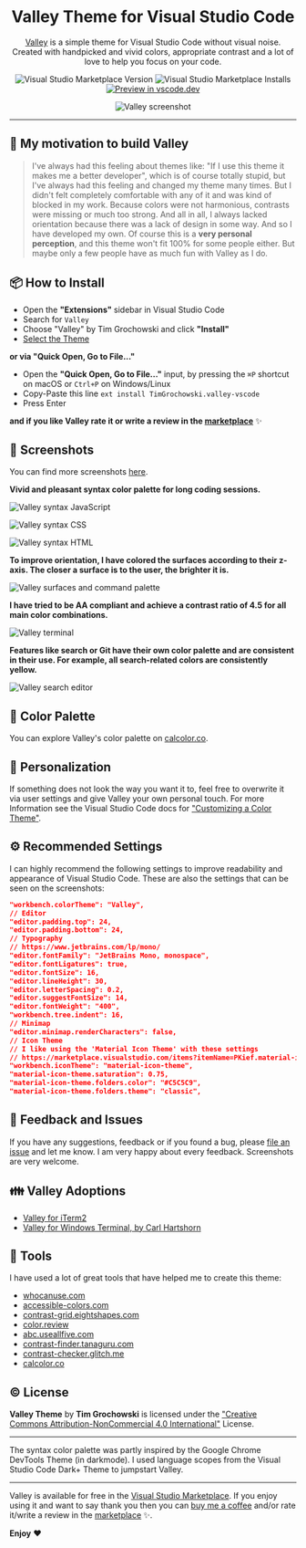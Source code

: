 <div align="center">

  # Valley Theme for Visual Studio Code
  [Valley](https://marketplace.visualstudio.com/items?itemName=TimGrochowski.valley-vscode) is a simple theme for Visual Studio Code without visual noise. Created with handpicked and vivid colors, appropriate contrast and a lot of love to help you focus on your code.

  ![Visual Studio Marketplace Version](https://img.shields.io/visual-studio-marketplace/v/TimGrochowski.valley-vscode?color=%2357b6cd&label=Theme%20Version&logo=Visual%20Studio%20Code&style=for-the-badge)
  ![Visual Studio Marketplace Installs](https://img.shields.io/visual-studio-marketplace/i/TimGrochowski.valley-vscode?color=%235b89db&label=installs&logo=Visual%20Studio%20Code&style=for-the-badge)
  [![Preview in vscode.dev](https://img.shields.io/badge/preview%20in-vscode.dev-blue?color=%239285cc&logo=Visual%20Studio%20Code&style=for-the-badge)](https://vscode.dev/theme/timgrochowski.valley-vscode)

  ![Valley screenshot](https://github.com/TimGr/valley-vscode/blob/master/screenshots/valley-vscode-title.png?raw=true)

</div>

----

## 🚀 My motivation to build Valley
>I've always had this feeling about themes like: "If I use this theme it makes me a better developer", which is of course totally stupid, but I've always had this feeling and changed my theme many times. But I didn't felt completely comfortable with any of it and was kind of blocked in my work. Because colors were not harmonious, contrasts were missing or much too strong. And all in all, I always lacked orientation because there was a lack of design in some way. And so I have developed my own. Of course this is a **very personal perception**, and this theme won't fit 100% for some people either. But maybe only a few people have as much fun with Valley as I do.

## 📦 How to Install
- Open the **"Extensions"** sidebar in Visual Studio Code
- Search for `Valley`
- Choose "Valley" by Tim Grochowski and click **"Install"**
- [Select the Theme](https://code.visualstudio.com/docs/getstarted/themes#_selecting-the-color-theme)

**or via "Quick Open, Go to File..."**

- Open the **"Quick Open, Go to File..."** input, by pressing the `⌘P` shortcut on macOS or `Ctrl+P` on Windows/Linux
- Copy-Paste this line `ext install TimGrochowski.valley-vscode`
- Press Enter

**and if you like Valley rate it or write a review in the [marketplace](https://marketplace.visualstudio.com/items?itemName=TimGrochowski.valley-vscode&ssr=false#review-details)** ✨

## 🌄 Screenshots
You can find more screenshots [here](https://github.com/TimGr/valley-vscode/blob/master/screenshots.md).

**Vivid and pleasant syntax color palette for long coding sessions.**

![Valley syntax JavaScript](https://github.com/TimGr/valley-vscode/blob/master/screenshots/valley-vscode-syntax-javascript.png?raw=true)

![Valley syntax CSS](https://github.com/TimGr/valley-vscode/blob/master/screenshots/valley-vscode-syntax-css.png?raw=true)

![Valley syntax HTML](https://github.com/TimGr/valley-vscode/blob/master/screenshots/valley-vscode-syntax-html.png?raw=true)

**To improve orientation, I have colored the surfaces according to their z-axis. The closer a surface is to the user, the brighter it is.**

![Valley surfaces and command palette](https://github.com/TimGr/valley-vscode/blob/master/screenshots/valley-vscode-editor-surfaces-commands.png?raw=true)

**I have tried to be AA compliant and achieve a contrast ratio of 4.5 for all main color combinations.**

![Valley terminal](https://github.com/TimGr/valley-vscode/blob/master/screenshots/valley-vscode-terminal-full.png?raw=true)

**Features like search or Git have their own color palette and are consistent in their use. For example, all search-related colors are consistently yellow.**

![Valley search editor](https://github.com/TimGr/valley-vscode/blob/master/screenshots/valley-vscode-editor-search.png?raw=true)

## 🎨 Color Palette
You can explore Valley's color palette on [calcolor.co](https://calcolor.co/palette/915560412).

## 👤 Personalization
If something does not look the way you want it to, feel free to overwrite it via user settings and give Valley your own personal touch. For more Information see the Visual Studio Code docs for ["Customizing a Color Theme"](https://code.visualstudio.com/docs/getstarted/themes#_customizing-a-color-theme).

## ⚙️ Recommended Settings
I can highly recommend the following settings to improve readability and appearance of Visual Studio Code. These are also the settings that can be seen on the screenshots:

```json
"workbench.colorTheme": "Valley",
// Editor
"editor.padding.top": 24,
"editor.padding.bottom": 24,
// Typography
// https://www.jetbrains.com/lp/mono/
"editor.fontFamily": "JetBrains Mono, monospace",
"editor.fontLigatures": true,
"editor.fontSize": 16,
"editor.lineHeight": 30,
"editor.letterSpacing": 0.2,
"editor.suggestFontSize": 14,
"editor.fontWeight": "400",
"workbench.tree.indent": 16,
// Minimap
"editor.minimap.renderCharacters": false,
// Icon Theme
// I like using the 'Material Icon Theme' with these settings
// https://marketplace.visualstudio.com/items?itemName=PKief.material-icon-theme
"workbench.iconTheme": "material-icon-theme",
"material-icon-theme.saturation": 0.75,
"material-icon-theme.folders.color": "#C5C5C9",
"material-icon-theme.folders.theme": "classic",
```

## 💬 Feedback and Issues
If you have any suggestions, feedback or if you found a bug, please [file an issue](https://github.com/TimGr/valley-vscode/issues) and let me know. I am very happy about every feedback. Screenshots are very welcome.

## 👪 Valley Adoptions
- [Valley for iTerm2](https://github.com/TimGr/valley-iterm)
- [Valley for Windows Terminal, by Carl Hartshorn](https://github.com/carl-hartshorn/valley-windowsterminal)
## 🔧 Tools
I have used a lot of great tools that have helped me to create this theme:
- [whocanuse.com](https://whocanuse.com/)
- [accessible-colors.com](https://accessible-colors.com/)
- [contrast-grid.eightshapes.com](https://contrast-grid.eightshapes.com/)
- [color.review](https://color.review/)
- [abc.useallfive.com](https://abc.useallfive.com/)
- [contrast-finder.tanaguru.com](https://contrast-finder.tanaguru.com/)
- [contrast-checker.glitch.me](https://contrast-checker.glitch.me)
- [calcolor.co](https://calcolor.co)

## ©️ License
**Valley Theme** by **Tim Grochowski** is licensed under the ["Creative Commons Attribution-NonCommercial 4.0 International"](https://creativecommons.org/licenses/by-nc/4.0/) License.

***

The syntax color palette was partly inspired by the Google Chrome DevTools Theme (in darkmode). I used language scopes from the Visual Studio Code Dark+ Theme to jumpstart Valley.

***

Valley is available for free in the [Visual Studio Marketplace](https://marketplace.visualstudio.com/items?itemName=TimGrochowski.valley-vscode). If you enjoy using it and want to say thank you then you can [buy me a coffee](https://www.buymeacoffee.com/TimGr) and/or rate it/write a review in the [marketplace](https://marketplace.visualstudio.com/items?itemName=TimGrochowski.valley-vscode&ssr=false#review-details) ✨.

**Enjoy** ❤️
